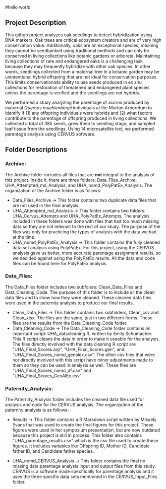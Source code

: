 #hello world

## Project Description
This github project analyzes oak seedlings to detect hybridization using DNA markers. Oak trees are critical ecosystem creators and are of very high conservation value. Additionally, oaks are an exceptional species, meaning they cannot be seedbanked using traditional methods and can only be conserved in living collections like botanic gardens or arboreta. Maintaining living collections of rare and endangered oaks is a challenging task because they may frequently hybridize with other oak species. In other words, seedlings collected from a maternal tree in a botanic garden may be unintentional hybrid offspring that are not ideal for conservation purposes. This limits conservationists ability to use seeds produced in ex situ collections for restoration of threatened and endangered plant species unless the parentage is verified and the seedlings are not hybrids. 

We performed a study analyzing the parentage of acorns produced by maternal <i>Quercus muehlenbergii</i> individuals at the Morton Arboretum to identify if (1) any offspring individuals were hybrids and (2) what factors contribute to the parentage of offspring produced in living collections. We collected a total of 385 seeds, grew them to seedling stage, and sampled leaf tissue from the seedlings. Using 14 microsatellite loci, we performed parentage analysis using CERVUS software.

## Folder Descriptions

### Archive:
The Archive folder includes all files that are **not** integral to the analysis of this project. Inside it, there are three folders: Data_Files_Archive, UHA_Attempted_md_Analysis, and UHA_nomd_PolyPatEx_Analysis. The organization of the Archive folder is as follows:

  - Data_Files_Archive → This folder contains two duplicate data files that are not used in the final analysis.
  - UHA_Attempted_md_Analysis → This folder contains two folders: UHA_Cervus_Attempts and UHA_PolyPatEx_Attempts. The analysis included in these folders was done with files that had too much missing data so they are not relevant to the rest of our study. The purpose of the files was only for practicing the types of analysis with the data we had at the time. 
  - UHA_nomd_PolyPatEx_Analysis → This folder contains the fully cleaned data set analysis using PolyPatEx. For this project, using the CERVUS analysis gave us better, more accurate parentage assignment results, so we decided against using the PolyPatEx results. All the data and code files can be found here for PolyPatEx analysis.


### Data_Files:
The Data_Files folder includes two subfolers: Clean_Data_Files and Data_Cleaning_Code. The purpose of this folder is to include all the clean data files and to show how they were cleaned. These cleaned data files were used in the  paternity analysis to produce our final results.

  - Clean_Data_Files → This folder contains two subfolders, Clean_csv and Clean_xlsx. The files are the same, just in two different forms. These files are the results from the Data_Cleaning_Code folder.
  - Data_Cleaning_Code → The Data_Cleaning_Code folder contains an important script: UHA_datacleaning.R, written by Emily Schumacher. This R script cleans the data in order to make it useable for the analysis. The files directly involved with the data cleaning R script are "UHA_Final_Scores.arp", "UHA_Final_Scores.gen", and "UHA_Final_Scores_nomd_genalex.csv". The other csv files that were not directly involved with this script have minor adjustments made to them so they can be used in analysis as well. These files are "UHA_Final_Scores_nomd_df.csv" and "UHA_Final_Scores_GenAlEx.csv".

### Paternity_Analysis:
The Paternity_Analysis folder includes the cleaned data file used for analysis and code for the CERVUS analysis. The organization of the paternity analysis is as follows:

  - Results → This folder contains a R Markdown script written by Mikaely Evans that was used to create the final figures for this project. These figures were used in her symposium presentation, but are now outdated because this project is still in process. This folder also contains "UHA_parentage_results.csv" which is the csv file used to create these figures. It includes variables like Offspring ID, Mother ID, Candidate father ID, and Candidate father species.
  
  - UHA_nomd_CERVUS_Analysis → This folder contains the final no missing data parentage analysis input and output files from this study. CERVUS is a software made specifically for parentage analysis and it uses the three specific data sets mentioned in the CERVUS_Input_Files folder.
